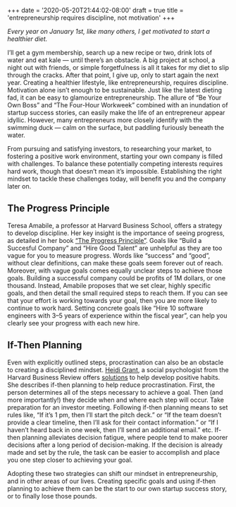 +++
date = '2020-05-20T21:44:02-08:00'
draft = true
title = 'entrepreneurship requires discipline, not motivation'
+++


_Every year on January 1st, like many others, I get motivated to start a healthier diet._


I’ll get a gym membership, search up a new recipe or two, drink lots of water and eat kale — until there’s an obstacle. A big project at school, a night out with friends, or simple forgetfulness is all it takes for my diet to slip through the cracks. After that point, I give up, only to start again the next year. Creating a healthier lifestyle, like entrepreneurship, requires discipline. Motivation alone isn’t enough to be sustainable. Just like the latest dieting fad, it can be easy to glamourize entrepreneurship. The allure of “Be Your Own Boss” and “The Four-Hour Workweek” combined with an inundation of startup success stories, can easily make the life of an entrepreneur appear idyllic. However, many entrepreneurs more closely identify with the swimming duck — calm on the surface, but paddling furiously beneath the water.

From pursuing and satisfying investors, to researching your market, to fostering a positive work environment, starting your own company is filled with challenges. To balance these potentially competing interests requires hard work, though that doesn’t mean it’s impossible. Establishing the right mindset to tackle these challenges today, will benefit you and the company later on.

## The Progress Principle
Teresa Amabile, a professor at Harvard Business School, offers a strategy to develop discipline. Her key insight is the importance of seeing progress, as detailed in her book [“The Progress Principle”](https://progressprinciple.com/). Goals like “Build a Succesful Company” and “Hire Good Talent” are unhelpful as they are too vague for you to measure progress. Words like “success” and “good”, without clear definitions, can make these goals seem forever out of reach. Moreover, with vague goals comes equally unclear steps to achieve those goals. Building a successful company could be profits of 1M dollars, or one thousand. Instead, Amabile proposes that we set clear, highly specific goals, and then detail the small required steps to reach them. If you can see that your effort is working towards your goal, then you are more likely to continue to work hard. Setting concrete goals like “Hire 10 software engineers with 3–5 years of experience within the fiscal year”, can help you clearly see your progress with each new hire.

## If-Then Planning
Even with explicitly outlined steps, procrastination can also be an obstacle to creating a disciplined mindset. [Heidi Grant](https://www.heidigrantphd.com/), a social psychologist from the Harvard Business Review offers [solutions](https://hbr.org/2014/02/how-to-make-yourself-work-when-you-just-dont-want-to?utm_source=linkedin&utm_medium=social&utm_campaign=hbr) to help develop positive habits. She describes if-then planning to help reduce procrastination. First, the person determines all of the steps necessary to achieve a goal. Then (and more importantly!) they decide when and where each step will occur. Take preparation for an investor meeting. Following if-then planning means to set rules like, “If it’s 1 pm, then I’ll start the pitch deck.” or “If the team doesn’t provide a clear timeline, then I’ll ask for their contact information.” or “If I haven’t heard back in one week, then I’ll send an additional email.” etc. If-then planning alleviates decision fatigue, where people tend to make poorer decisions after a long period of decision-making. If the decision is already made and set by the rule, the task can be easier to accomplish and place you one step closer to achieving your goal.

Adopting these two strategies can shift our mindset in entrepreneurship, and in other areas of our lives. Creating specific goals and using if-then planning to achieve them can be the start to our own startup success story, or to finally lose those pounds.
